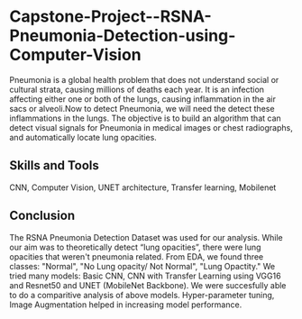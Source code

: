 # Capstone-Project--RSNA-Pneumonia-Detection-using-Computer-Vision

Pneumonia is a global health problem that does not understand social or cultural strata, causing millions of deaths each year. It is an infection affecting either one or both of the lungs, causing inflammation in the air sacs or alveoli.Now to detect Pneumonia, we will need the detect these inflammations in the lungs. The objective is to build an algorithm that can detect visual signals for Pneumonia in medical images or chest radiographs, and automatically locate lung opacities. 

## Skills and Tools

CNN, Computer Vision, UNET architecture, Transfer learning, Mobilenet

## Conclusion

The RSNA Pneumonia Detection Dataset was used for our analysis. While our aim was to theoretically detect “lung opacities”, there were lung opacities that weren't pneumonia related.  From EDA, we found three classes: "Normal", "No Lung opacity/ Not Normal", "Lung Opactity."  We tried many models:  Basic CNN, CNN with Transfer Learning using VGG16 and Resnet50 and UNET (MobileNet Backbone). We were succesfully able to do a comparitive analysis of above models.  Hyper-parameter tuning, Image Augmentation helped in increasing model performance.
